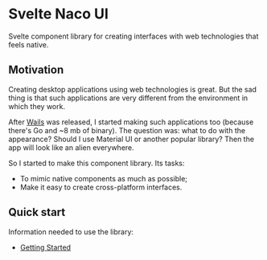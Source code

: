 # Svelte Naco UI

Svelte component library for creating interfaces with web technologies that feels native.

## Motivation

Creating desktop applications using web technologies is great. But the sad thing is that such applications are very different from the environment in which they work.

After [Wails](https://wails.io/) was released, I started making such applications too (because there's Go and ~8 mb of binary). The question was: what to do with the appearance? Should I use Material UI or another popular library? Then the app will look like an alien everywhere.

So I started to make this component library. Its tasks:

- To mimic native components as much as possible;
- Make it easy to create cross-platform interfaces.

## Quick start

Information needed to use the library:

- [Getting Started](https://naco-ui.github.io/svelte-naco/?path=/docs/documentation-getting-started--docs)
